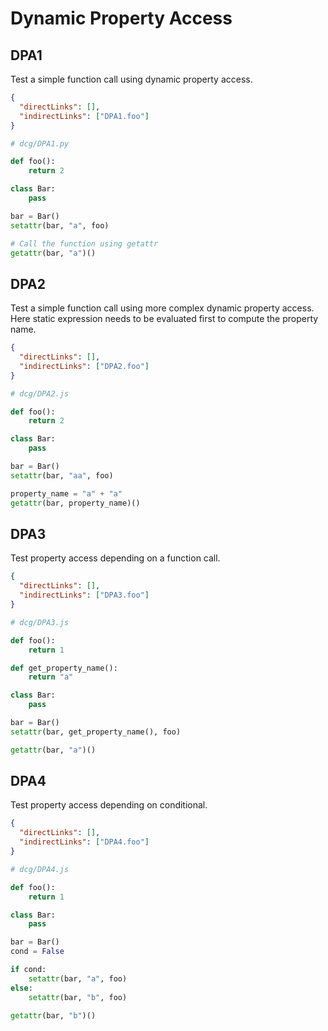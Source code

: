 # Dynamic Property Access

## DPA1
[//]: # (MAIN: global)
Test a simple function call using dynamic property access.

```json
{
  "directLinks": [],
  "indirectLinks": ["DPA1.foo"]
}
```
```python
# dcg/DPA1.py

def foo():
    return 2

class Bar:
    pass

bar = Bar()
setattr(bar, "a", foo)

# Call the function using getattr
getattr(bar, "a")()
```
[//]: # (END)

## DPA2
[//]: # (MAIN: global)
Test a simple function call using more complex dynamic property access.
Here static expression needs to be evaluated first to compute the property name.

```json
{
  "directLinks": [],
  "indirectLinks": ["DPA2.foo"]
}
```
```python
# dcg/DPA2.js

def foo():
    return 2

class Bar:
    pass

bar = Bar()
setattr(bar, "aa", foo)

property_name = "a" + "a"
getattr(bar, property_name)()
```
[//]: # (END)

## DPA3
[//]: # (MAIN: global)
Test property access depending on a function call.

```json
{
  "directLinks": [],
  "indirectLinks": ["DPA3.foo"]
}
```
```python
# dcg/DPA3.js

def foo():
    return 1

def get_property_name():
    return "a"

class Bar:
    pass

bar = Bar()
setattr(bar, get_property_name(), foo)

getattr(bar, "a")()
```
[//]: # (END)

## DPA4
[//]: # (MAIN: global)
Test property access depending on conditional.

```json
{
  "directLinks": [],
  "indirectLinks": ["DPA4.foo"]
}
```
```python
# dcg/DPA4.js

def foo():
    return 1

class Bar:
    pass

bar = Bar()
cond = False

if cond:
    setattr(bar, "a", foo)
else:
    setattr(bar, "b", foo)

getattr(bar, "b")()
```
[//]: # (END)
